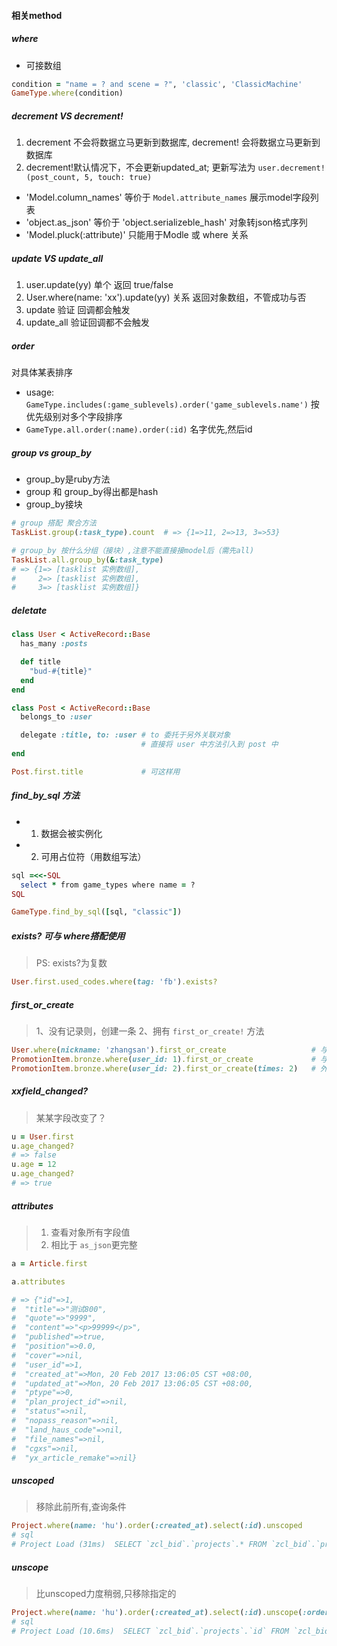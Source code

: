 #### 相关method

##### where
- 可接数组
```ruby
condition = "name = ? and scene = ?", 'classic', 'ClassicMachine'
GameType.where(condition)
```
##### decrement VS decrement!
1. decrement 不会将数据立马更新到数据库, decrement! 会将数据立马更新到数据库
2. decrement!默认情况下，不会更新updated_at; 更新写法为 `user.decrement!(post_count, 5, touch: true)`

- 'Model.column_names'  等价于  `Model.attribute_names` 展示model字段列表
- 'object.as_json' 等价于 'object.serializeble_hash' 对象转json格式序列
- 'Model.pluck(:attribute)' 只能用于Modle 或 where 关系

##### update VS update_all
1. user.update(yy) 单个 返回 true/false
2. User.where(name: 'xx').update(yy) 关系 返回对象数组，不管成功与否
3. update 验证 回调都会触发
4. update_all 验证回调都不会触发

##### order 
对具体某表排序
- usage: `GameType.includes(:game_sublevels).order('game_sublevels.name')`
按优先级别对多个字段排序
- `GameType.all.order(:name).order(:id)` 名字优先,然后id

##### group vs group_by
- group_by是ruby方法
- group 和 group_by得出都是hash
- group_by接块

```ruby
# group 搭配 聚合方法
TaskList.group(:task_type).count  # => {1=>11, 2=>13, 3=>53}

# group_by 按什么分组（接块）,注意不能直接接model后（需先all)
TaskList.all.group_by(&:task_type)
# => {1=> [tasklist 实例数组],
#     2=> [tasklist 实例数组],
#     3=> [tasklist 实例数组]} 
```

##### deletate
```ruby
class User < ActiveRecord::Base
  has_many :posts

  def title
    "bud-#{title}"
  end
end

class Post < ActiveRecord::Base
  belongs_to :user

  delegate :title, to: :user # to 委托于另外关联对象
                             # 直接将 user 中方法引入到 post 中
end

Post.first.title             # 可这样用
```

##### find_by_sql 方法
- 1. 数据会被实例化
- 2. 可用占位符（用数组写法）

```ruby
sql =<<-SQL
  select * from game_types where name = ?
SQL

GameType.find_by_sql([sql, "classic"])
```

##### exists? 可与 where搭配使用
> PS: exists?为复数

```ruby
User.first.used_codes.where(tag: 'fb').exists?
```

##### first_or_create
> 1、没有记录则，创建一条
> 2、拥有 `first_or_create!` 方法

```ruby
User.where(nickname: 'zhangsan').first_or_create                   # 与where搭配
PromotionItem.bronze.where(user_id: 1).first_or_create             # 与 enum（bronze为促销条目状态）搭配
PromotionItem.bronze.where(user_id: 2).first_or_create(times: 2)   # 外部还可接参数
```

##### xxfield_changed?
> 某某字段改变了？

```ruby
u = User.first
u.age_changed?
# => false
u.age = 12
u.age_changed?
# => true
```

##### attributes 
> 1. 查看对象所有字段值
> 2. 相比于 `as_json`更完整

```ruby
a = Article.first

a.attributes

# => {"id"=>1,
#  "title"=>"测试800",
#  "quote"=>"9999",
#  "content"=>"<p>99999</p>",
#  "published"=>true,
#  "position"=>0.0,
#  "cover"=>nil,
#  "user_id"=>1,
#  "created_at"=>Mon, 20 Feb 2017 13:06:05 CST +08:00,
#  "updated_at"=>Mon, 20 Feb 2017 13:06:05 CST +08:00,
#  "ptype"=>0,
#  "plan_project_id"=>nil,
#  "status"=>nil,
#  "nopass_reason"=>nil,
#  "land_haus_code"=>nil,
#  "file_names"=>nil,
#  "cgxs"=>nil,
#  "yx_article_remake"=>nil}
```

##### unscoped
> 移除此前所有,查询条件

```ruby
Project.where(name: 'hu').order(:created_at).select(:id).unscoped
# sql
# Project Load (31ms)  SELECT `zcl_bid`.`projects`.* FROM `zcl_bid`.`projects`
```

##### unscope
> 比unscoped力度稍弱,只移除指定的

```ruby
Project.where(name: 'hu').order(:created_at).select(:id).unscope(:order, where: :name)
# sql
# Project Load (10.6ms)  SELECT `zcl_bid`.`projects`.`id` FROM `zcl_bid`.`projects` WHERE `zcl_bid`.`projects`.`is_deleted` = FALSE
```

